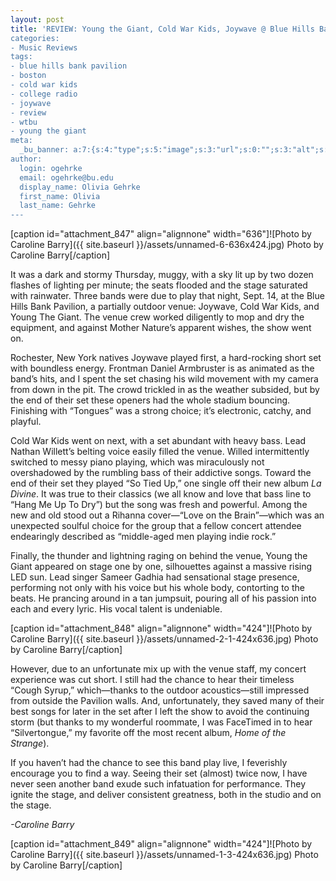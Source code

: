 ```yaml
---
layout: post
title: 'REVIEW: Young the Giant, Cold War Kids, Joywave @ Blue Hills Bank Pavilion
categories:
- Music Reviews
tags:
- blue hills bank pavilion
- boston
- cold war kids
- college radio
- joywave
- review
- wtbu
- young the giant
meta:
  _bu_banner: a:7:{s:4:"type";s:5:"image";s:3:"url";s:0:"";s:3:"alt";s:0:"";s:7:"post_id";s:0:"";s:4:"html";s:0:"";s:8:"position";s:12:"contentWidth";s:7:"caption";s:0:"";}
author:
  login: ogehrke
  email: ogehrke@bu.edu
  display_name: Olivia Gehrke
  first_name: Olivia
  last_name: Gehrke
---
```

\[caption id="attachment\_847" align="alignnone" width="636"\]![Photo by Caroline Barry]({{ site.baseurl }}/assets/unnamed-6-636x424.jpg) Photo by Caroline Barry\[/caption\]

It was a dark and stormy Thursday, muggy, with a sky lit up by two dozen flashes of lighting per minute; the seats flooded and the stage saturated with rainwater. Three bands were due to play that night, Sept. 14, at the Blue Hills Bank Pavilion, a partially outdoor venue: Joywave, Cold War Kids, and Young The Giant. The venue crew worked diligently to mop and dry the equipment, and against Mother Nature’s apparent wishes, the show went on.

Rochester, New York natives Joywave played first, a hard-rocking short set with boundless energy. Frontman Daniel Armbruster is as animated as the band’s hits, and I spent the set chasing his wild movement with my camera from down in the pit. The crowd trickled in as the weather subsided, but by the end of their set these openers had the whole stadium bouncing. Finishing with “Tongues” was a strong choice; it’s electronic, catchy, and playful.

Cold War Kids went on next, with a set abundant with heavy bass. Lead Nathan Willett’s belting voice easily filled the venue. Willed intermittently switched to messy piano playing, which was miraculously not overshadowed by the rumbling bass of their addictive songs. Toward the end of their set they played “So Tied Up,” one single off their new album _La Divine_. It was true to their classics (we all know and love that bass line to “Hang Me Up To Dry”) but the song was fresh and powerful. Among the new and old stood out a Rihanna cover—“Love on the Brain”—which was an unexpected soulful choice for the group that a fellow concert attendee endearingly described as “middle-aged men playing indie rock.”

Finally, the thunder and lightning raging on behind the venue, Young the Giant appeared on stage one by one, silhouettes against a massive rising LED sun. Lead singer Sameer Gadhia had sensational stage presence, performing not only with his voice but his whole body, contorting to the beats. He prancing around in a tan jumpsuit, pouring all of his passion into each and every lyric. His vocal talent is undeniable.

\[caption id="attachment\_848" align="alignnone" width="424"\]![Photo by Caroline Barry]({{ site.baseurl }}/assets/unnamed-2-1-424x636.jpg) Photo by Caroline Barry\[/caption\]

However, due to an unfortunate mix up with the venue staff, my concert experience was cut short. I still had the chance to hear their timeless “Cough Syrup,” which—thanks to the outdoor acoustics—still impressed from outside the Pavilion walls. And, unfortunately, they saved many of their best songs for later in the set after I left the show to avoid the continuing storm (but thanks to my wonderful roommate, I was FaceTimed in to hear “Silvertongue,” my favorite off the most recent album, _Home of the Strange_).

If you haven’t had the chance to see this band play live, I feverishly encourage you to find a way. Seeing their set (almost) twice now, I have never seen another band exude such infatuation for performance. They ignite the stage, and deliver consistent greatness, both in the studio and on the stage.

_\-Caroline Barry_

\[caption id="attachment\_849" align="alignnone" width="424"\]![Photo by Caroline Barry]({{ site.baseurl }}/assets/unnamed-1-3-424x636.jpg) Photo by Caroline Barry\[/caption\]